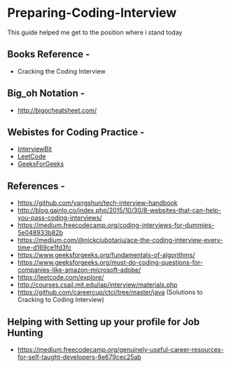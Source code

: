 # Preparing-Coding-Interview
This guide helped me get to the position where i stand today

## Books Reference -
* Cracking the Coding Interview

## Big_oh Notation -
* http://bigocheatsheet.com/

## Webistes for Coding Practice -
* [InterviewBit](https://www.interviewbit.com/)
* [LeetCode](https://leetcode.com/problemset/algorithms/)
* [GeeksForGeeks](https://www.geeksforgeeks.org/must-do-coding-questions-for-companies-like-amazon-microsoft-adobe/)

## References - 
* https://github.com/yangshun/tech-interview-handbook
* http://blog.gainlo.co/index.php/2015/10/30/8-websites-that-can-help-you-pass-coding-interviews/
* https://medium.freecodecamp.org/coding-interviews-for-dummies-5e048933b82b
* https://medium.com/@nickciubotariu/ace-the-coding-interview-every-time-d169ce1fd3fc
* https://www.geeksforgeeks.org/fundamentals-of-algorithms/
* https://www.geeksforgeeks.org/must-do-coding-questions-for-companies-like-amazon-microsoft-adobe/
* https://leetcode.com/explore/
* http://courses.csail.mit.edu/iap/interview/materials.php
* https://github.com/careercup/ctci/tree/master/java (Solutions to Cracking to Coding Interview)

## Helping with Setting up your profile for Job Hunting
* https://medium.freecodecamp.org/genuinely-useful-career-resources-for-self-taught-developers-8e679cec25ab

